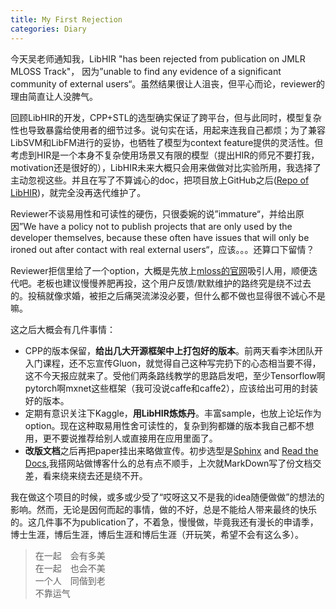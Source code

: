 ```yaml
---
title: My First Rejection
categories: Diary
---
```


今天吴老师通知我，LibHIR "has been rejected from publication on JMLR MLOSS Track"， 因为”unable to find any evidence of a significant community of external users“。虽然结果很让人沮丧，但平心而论，reviewer的理由简直让人没脾气。

回顾LibHIR的开发，CPP+STL的选型确实保证了跨平台，但与此同时，模型复杂性也导致暴露给使用者的细节过多。说句实在话，用起来连我自己都烦；为了兼容LibSVM和LibFM进行的妥协，也牺牲了模型为context feature提供的灵活性。但考虑到HIR是一个本身不复杂使用场景又有限的模型（提出HIR的师兄不要打我，motivation还是很好的），LibHIR未来大概只会用来做做对比实验所用，我选择了主动忽视这些。并且在写了不算诚心的doc，把项目放上GitHub之后([Repo of LibHIR](https://github.com/TagineerDai/LibHIR))，就完全没再迭代维护了。

Reviewer不谈易用性和可读性的硬伤，只很委婉的说”immature“，并给出原因”We have a policy not to publish projects that are only used by the developer themselves, because these often have issues that will only be ironed out after contact with real external users“，应该。。。还算口下留情？

Reviewer拒信里给了一个option，大概是先放上[mloss的官网](mloss.org)吸引人用，顺便迭代吧。老板也建议慢慢养肥再投，这个用户反馈/默默维护的路终究是绕不过去的。投稿就像求婚，被拒之后痛哭流涕没必要，但什么都不做也显得很不诚心不是嘛。

这之后大概会有几件事情：
+ CPP的版本保留，**给出几大开源框架中上打包好的版本**。前两天看李沐团队开入门课程，还不忘宣传Gluon，就觉得自己这种写完扔下的心态相当要不得，这不今天报应就来了。受他们两条路线教学的思路启发吧，至少Tensorflow啊pytorch啊mxnet这些框架（我可没说caffe和caffe2），应该给出可用的封装好的版本。
+ 定期有意识关注下Kaggle，**用LibHIR炼炼丹**。丰富sample，也放上论坛作为option。现在这种取易用性舍可读性的，复杂到狗都嫌的版本我自己都不想用，更不要说推荐给别人或直接用在应用里面了。
+ **改版文档**之后再把paper挂出来略做宣传。初步选型是[Sphinx](http://www.sphinx-doc.org/en/stable/) and [Read the Docs](https://readthedocs.org/),我搭网站做博客什么的总有点不顺手，上次就MarkDown写了份文档交差，看来绕来绕去还是绕不开。

我在做这个项目的时候，或多或少受了“哎呀这又不是我的idea随便做做”的想法的影响。然而，无论是因何而起的事情，做的不好，总是不能给人带来最终的快乐的。这几件事不为publication了，不着急，慢慢做，毕竟我还有漫长的申请季，博士生涯，博后生涯，博后生涯和博后生涯（开玩笑，希望不会有这么多）。

> 在一起　会有多美  
> 在一起　也会不美  
> 一个人　同偕到老  
> 不靠运气  

